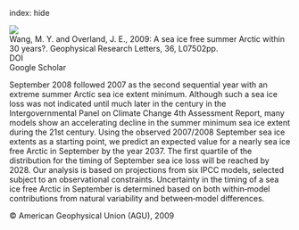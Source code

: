 index: hide

<div class="Citation">
    <div class="Citation-thumb CitationThumb-linked"  data-href="https://doi.org/10.1029/2009gl037820">
      <img src="https://static.claimspace.cloud/climate-study-static/refs/thumbs/10/Wang_and_Overland_2009-thumb.png" />
    </div>

  <div class="Citation-body">
    <div class="Citation-text">Wang, M. Y. and Overland, J. E., 2009: A sea ice free summer Arctic within 30 years?. <span class="Article-journal">Geophysical Research Letters, </span><span class="Article-volume">36, </span>L07502pp.</div>
    <div class="Citation-links">
      <div class="CitationLink" data-href="https://doi.org/10.1029/2009gl037820">
        <div class="CitationLink-icon CitationLink-Doi"></div>
        <div class="CitationLink-text">DOI</div>
      </div>
      <div class="CitationLink" data-href="https://scholar.google.com/scholar?q=10.1029/2009gl037820">
        <div class="CitationLink-icon CitationLink-Scholar"></div>
        <div class="CitationLink-text">Google Scholar</div>
      </div>
    </div>
  </div>
</div>

September 2008 followed 2007 as the second sequential year with an extreme summer Arctic sea ice extent minimum. Although such a sea ice loss was not indicated until much later in the century in the Intergovernmental Panel on Climate Change 4th Assessment Report, many models show an accelerating decline in the summer minimum sea ice extent during the 21st century. Using the observed 2007/2008 September sea ice extents as a starting point, we predict an expected value for a nearly sea ice free Arctic in September by the year 2037. The first quartile of the distribution for the timing of September sea ice loss will be reached by 2028. Our analysis is based on projections from six IPCC models, selected subject to an observational constraints. Uncertainty in the timing of a sea ice free Arctic in September is determined based on both within‐model contributions from natural variability and between‐model differences.

<div class="Citation-copy">
&copy; American Geophysical Union (AGU), 2009
</div>